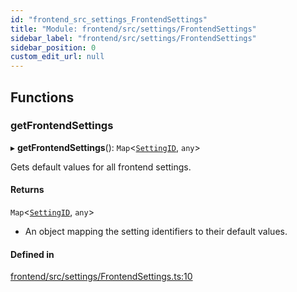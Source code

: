 ```yaml
---
id: "frontend_src_settings_FrontendSettings"
title: "Module: frontend/src/settings/FrontendSettings"
sidebar_label: "frontend/src/settings/FrontendSettings"
sidebar_position: 0
custom_edit_url: null
---
```


## Functions

### getFrontendSettings

▸ **getFrontendSettings**(): `Map`<[`SettingID`](../classes/common_web_utils_config_SettingID.SettingID.md), `any`\>

Gets default values for all frontend settings.

#### Returns

`Map`<[`SettingID`](../classes/common_web_utils_config_SettingID.SettingID.md), `any`\>

- An object mapping the setting identifiers to their default values.

#### Defined in

[frontend/src/settings/FrontendSettings.ts:10](https://github.com/Soroush9978/rds-ng/blob/9a997cb/src/frontend/src/settings/FrontendSettings.ts#L10)
